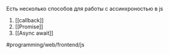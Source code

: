 Есть несколько способов для работы с ассинхроностью в js
1. [[callback]]
2. [[Promise]]
3. [[Async await]]

#programming/web/frontend/js